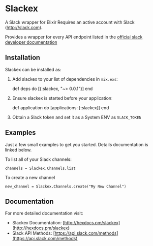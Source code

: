 # Slackex

A Slack wrapper for Elixir
Requires an active account with Slack (http://slack.com).

Provides a wrapper for every API endpoint listed in the [official slack developer documentation](https://api.slack.com/web)

## Installation

Slackex can be installed as:

  1. Add slackex to your list of dependencies in `mix.exs`:

        def deps do
          [{:slackex, "~> 0.0.1"}]
        end

  2. Ensure slackex is started before your application:

        def application do
          [applications: [:slackex]]
        end

  3. Obtain a Slack token and set it as a System ENV as `SLACK_TOKEN`


## Examples

Just a few small examples to get you started. Details documentation is linked below.

To list all of your Slack channels:

```
channels = Slackex.Channels.list
```

To create a new channel

```
new_channel = Slackex.Channels.create("My New Channel")
```

## Documentation

For more detailed documentation visit:

* Slackex Documentation: [http://hexdocs.pm/slackex](http://hexdocs.pm/slackex)
* Slack API Methods: [https://api.slack.com/methods](https://api.slack.com/methods)
